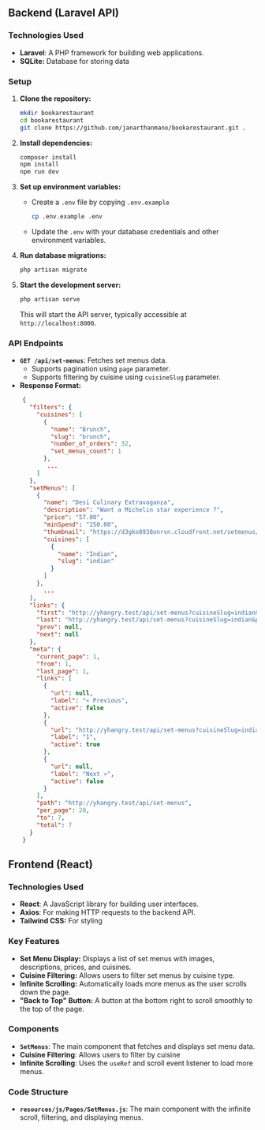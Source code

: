 
## Backend (Laravel API)

### Technologies Used

*   **Laravel**: A PHP framework for building web applications.
*   **SQLite:** Database for storing data

### Setup

1.  **Clone the repository:**
    ```bash
    mkdir bookarestaurant
    cd bookarestaurant
    git clone https://github.com/janarthanmano/bookarestaurant.git .
    ```
2.  **Install dependencies:**
    ```bash
    composer install
    npm install
    npm run dev
    ```
3.  **Set up environment variables:**
    *   Create a `.env` file by copying `.env.example`
        ```bash
        cp .env.example .env
        ```
    *   Update the `.env` with your database credentials and other environment variables.
4.  **Run database migrations:**
    ```bash
    php artisan migrate
    ```
5.  **Start the development server:**
    ```bash
    php artisan serve
    ```

    This will start the API server, typically accessible at `http://localhost:8000`.

### API Endpoints

*   **`GET /api/set-menus`**: Fetches set menus data.
    *   Supports pagination using `page` parameter.
    *   Supports filtering by cuisine using `cuisineSlug` parameter.
*   **Response Format:**
```json
    {
      "filters": {
        "cuisines": [
          {
            "name": "Brunch",
            "slug": "brunch",
            "number_of_orders": 32,
            "set_menus_count": 1
          },
           ...
        ]
      },
      "setMenus": [
        {
          "name": "Desi Culinary Extravaganza",
          "description": "Want a Michelin star experience ?",
          "price": "57.00",
          "minSpend": "250.00",
          "thumbnail": "https://d3gko8938onrvn.cloudfront.net/setmenus/thumbnails/07a57c09c5d93d3dcfb09e2cab5b5af7.webp",
          "cuisines": [
            {
              "name": "Indian",
              "slug": "indian"
            }
          ]
        },
          ...
      ],
      "links": {
        "first": "http://yhangry.test/api/set-menus?cuisineSlug=indian&page=1",
        "last": "http://yhangry.test/api/set-menus?cuisineSlug=indian&page=1",
        "prev": null,
        "next": null
      },
      "meta": {
        "current_page": 1,
        "from": 1,
        "last_page": 1,
        "links": [
          {
            "url": null,
            "label": "« Previous",
            "active": false
          },
          {
            "url": "http://yhangry.test/api/set-menus?cuisineSlug=indian&page=1",
            "label": "1",
            "active": true
          },
          {
            "url": null,
            "label": "Next »",
            "active": false
          }
        ],
        "path": "http://yhangry.test/api/set-menus",
        "per_page": 20,
        "to": 7,
        "total": 7
      }
    }
   ```


## Frontend (React)

### Technologies Used

*   **React**: A JavaScript library for building user interfaces.
*   **Axios**: For making HTTP requests to the backend API.
*   **Tailwind CSS:** For styling

### Key Features

*   **Set Menu Display:** Displays a list of set menus with images, descriptions, prices, and cuisines.
*   **Cuisine Filtering:** Allows users to filter set menus by cuisine type.
*   **Infinite Scrolling:** Automatically loads more menus as the user scrolls down the page.
*   **"Back to Top" Button:**  A button at the bottom right to scroll smoothly to the top of the page.

### Components

*   **`SetMenus`**: The main component that fetches and displays set menu data.
*  **Cuisine Filtering**: Allows users to filter by cuisine
*  **Infinite Scrolling**: Uses the `useRef` and scroll event listener to load more menus.

### Code Structure

*   **`resources/js/Pages/SetMenus.js`**: The main component with the infinite scroll, filtering, and displaying menus.
